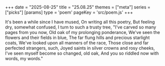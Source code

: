 +++
date = "2025-08-25"
title = "25.08.25"
themes = ["meta"]
series = ["picks"]
[params]
  type = 'poem'
  pageKey = 'src/poem.js'
+++

It's been a while since I have mused,
On writing all this poetry,
But feeling dry, somewhat confused,
I turn to such a trusty tree,
"I've carved so many pages from you now,
Old oak of my prolonging ponderance,
We've seen the flowers and their fields in blue,
The far flung hills and precious starlight coats,
We've looked upon all manners of the race,
Those close and far perfected strangers, such,
Joyed saints in silver crowns and rosy cheeks,
I've seen myself become so changed, old oak,
And you so riddled now with words, my words."
